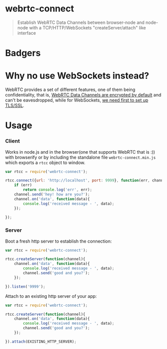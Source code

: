 webrtc-connect
==============

> Establish WebRTC Data Channels between browser-node and node-node with a TCP/HTTP/WebSockets "createServer/attach" like interface

# Badgers

# Why no use WebSockets instead?

WebRTC provides a set of different features, one of them being confidentiality, that is, [WebRTC Data Channels are encrypted by default][1] and can't be eavesdropped, while for WebSockets, [we need first to set up TLS/SSL][2].

# Usage

### Client

Works in node.js and in the browser(one that supports WebRTC that is :))
 with browserify or by including the standalone file `webrtc-connect.min.js` which exports a `rtcc` object to window.

```javascript
var rtcc = require('webrtc-connect');

rtcc.connect({url: 'http://localhost', port: 9999}, function(err, channel) {
    if (err)
        return console.log('err', err);
    channel.send('hey! how are you?');
    channel.on('data', function(data){
        console.log('received message - ', data);
    });
    
});
```

### Server

Boot a fresh http server to establish the connection:
```javascript
var rtcc = require('webrtc-connect');

rtcc.createServer(function(channel){
    channel.on('data', function(data){
        console.log('received message - ', data);
        channel.send('good and you?');
    });

}).listen('9999');
```

Attach to an existing http server of your app:
```javascript
var rtcc = require('webrtc-connect');

rtcc.createServer(function(channel){
    channel.on('data', function(data){
        console.log('received message - ', data);
        channel.send('good and you?');
    });

}).attach(EXISTING_HTTP_SERVER);
```


[1]: http://sporadicdispatches.blogspot.pt/2013/06/webrtc-security-and-confidentiality.html
[2]: https://msdn.microsoft.com/en-us/library/windows/apps/hh761446.aspx
